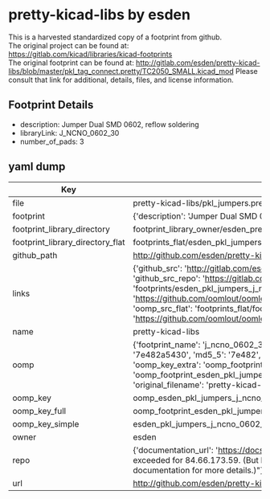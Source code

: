# pretty-kicad-libs by esden  
This is a harvested standardized copy of a footprint from github.  
The original project can be found at:  
https://gitlab.com/kicad/libraries/kicad-footprints  
The original footprint can be found at:
http://gitlab.com/esden/pretty-kicad-libs/blob/master/pkl_tag_connect.pretty/TC2050_SMALL.kicad_mod
Please consult that link for additional, details, files, and license information.  
## Footprint Details
* description: Jumper Dual SMD 0602, reflow soldering  
* libraryLink: J_NCNO_0602_30  
* number_of_pads: 3  
## yaml dump  
| Key | Value |  
| --- | --- |  
| file | pretty-kicad-libs/pkl_jumpers.pretty/J_NCNO_0602_30.kicad_mod |  
| footprint | {'description': 'Jumper Dual SMD 0602, reflow soldering', 'libraryLink': 'J_NCNO_0602_30', 'number_of_pads': 3} |  
| footprint_library_directory | footprint_library_owner/esden_pretty-kicad-libs |  
| footprint_library_directory_flat | footprints_flat/esden_pkl_jumpers_j_ncno_0602_30/working |  
| github_path | http://github.com/esden/pretty-kicad-libs/blob/master/pkl_jumpers.pretty/J_NCNO_0602_30.kicad_mod |  
| links | {'github_src': 'http://gitlab.com/esden/pretty-kicad-libs/blob/master/pkl_tag_connect.pretty/TC2050_SMALL.kicad_mod', 'github_src_repo': 'https://gitlab.com/kicad/libraries/kicad-footprints', 'oomp_bot': 'footprints/esden_pkl_jumpers_j_ncno_0602_30/working', 'oomp_bot_github': 'https://github.com/oomlout/oomlout_oomp_footprint_bot/tree/main/footprints/esden_pkl_jumpers_j_ncno_0602_30/working', 'oomp_src_flat': 'footprints_flat/footprints_flat/esden_pkl_jumpers_j_ncno_0602_30/working', 'oomp_src_flat_github': 'https://github.com/oomlout/oomlout_oomp_footprint_src/tree/main/footprints_flat/esden_pkl_jumpers_j_ncno_0602_30/working'} |  
| name | pretty-kicad-libs |  
| oomp | {'footprint_name': 'j_ncno_0602_30', 'library_name': 'pkl_jumpers', 'md5': '7e482a543024e48ad10d079b861b199e', 'md5_10': '7e482a5430', 'md5_5': '7e482', 'md5_6': '7e482a', 'oomp_key': 'oomp_esden_pkl_jumpers_j_ncno_0602_30', 'oomp_key_extra': 'oomp_footprint_esden_pkl_jumpers_j_ncno_0602_30', 'oomp_key_full': 'oomp_footprint_esden_pkl_jumpers_j_ncno_0602_30_7e482a', 'oomp_key_simple': 'esden_pkl_jumpers_j_ncno_0602_30', 'original_filename': 'pretty-kicad-libs/pkl_jumpers.pretty/J_NCNO_0602_30.kicad_mod', 'owner_name': 'esden'} |  
| oomp_key | oomp_esden_pkl_jumpers_j_ncno_0602_30 |  
| oomp_key_full | oomp_footprint_esden_pkl_jumpers_j_ncno_0602_30 |  
| oomp_key_simple | esden_pkl_jumpers_j_ncno_0602_30 |  
| owner | esden |  
| repo | {'documentation_url': 'https://docs.github.com/rest/overview/resources-in-the-rest-api#rate-limiting', 'message': "API rate limit exceeded for 84.66.173.59. (But here's the good news: Authenticated requests get a higher rate limit. Check out the documentation for more details.)"} |  
| url | http://github.com/esden/pretty-kicad-libs |  


